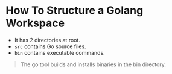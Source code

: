 # How To Structure a Golang Workspace

- It has 2 directories at root.
- `src` contains Go source files.
- `bin` contains executable commands.

> The go tool builds and installs binaries in the bin directory.
